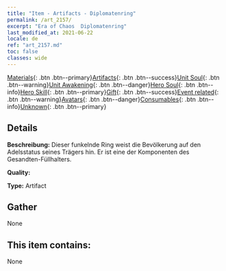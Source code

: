 ```yaml
---
title: "Item - Artifacts - Diplomatenring"
permalink: /art_2157/
excerpt: "Era of Chaos  Diplomatenring"
last_modified_at: 2021-06-22
locale: de
ref: "art_2157.md"
toc: false
classes: wide
---
```

 [Materials](/ItemsDE/){: .btn .btn--primary}[Artifacts](/ItemsDE/Artifacts/){: .btn .btn--success}[Unit Soul](/ItemsDE/UnitSoul/){: .btn .btn--warning}[Unit Awakening](/ItemsDE/UnitAwakening/){: .btn .btn--danger}[Hero Soul](/ItemsDE/HeroSoul/){: .btn .btn--info}[Hero Skill](/ItemsDE/HeroSkill/){: .btn .btn--primary}[Gift](/ItemsDE/Gift/){: .btn .btn--success}[Event related](/ItemsDE/Events/){: .btn .btn--warning}[Avatars](/ItemsDE/Avatars/){: .btn .btn--danger}[Consumables](/ItemsDE/Consumables/){: .btn .btn--info}[Unknown](/ItemsDE/Unknown/){: .btn .btn--primary}

## Details
 **Beschreibung:** Dieser funkelnde Ring weist die Bevölkerung auf den Adelsstatus seines Trägers hin. Er ist eine der Komponenten des Gesandten-Füllhalters.

 **Quality:** 

 **Type:** Artifact

## Gather

  None

## This item contains:

  None

